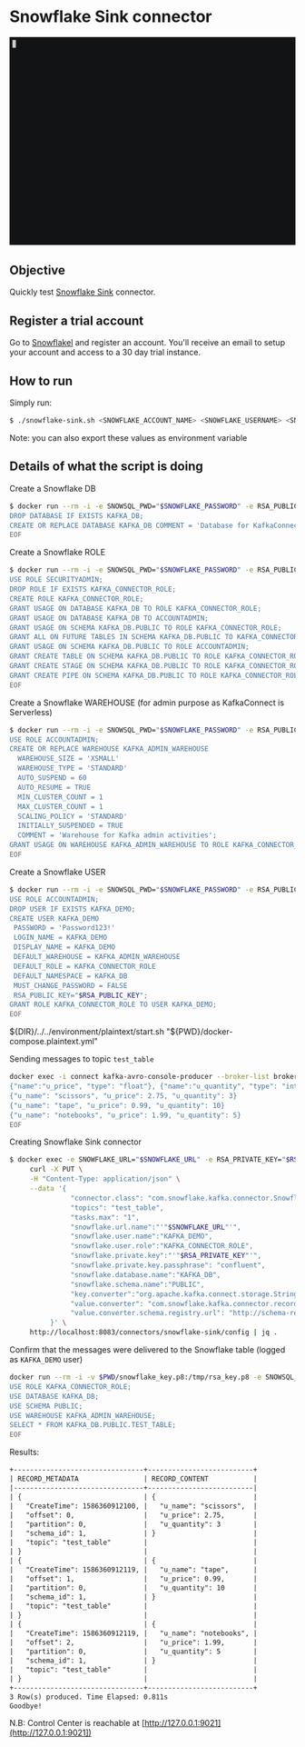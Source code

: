 # Snowflake Sink connector

![asciinema](asciinema.gif)

## Objective

Quickly test [Snowflake Sink](https://docs.snowflake.com/en/user-guide/kafka-connector.html) connector.



## Register a trial account

Go to [Snowflakel](https://www.snowflake.com) and register an account. You'll receive an email to setup your account and access to a 30 day trial instance.

## How to run

Simply run:

```bash
$ ./snowflake-sink.sh <SNOWFLAKE_ACCOUNT_NAME> <SNOWFLAKE_USERNAME> <SNOWFLAKE_PASSWORD>
```

Note: you can also export these values as environment variable

## Details of what the script is doing

Create a Snowflake DB

```bash
$ docker run --rm -i -e SNOWSQL_PWD="$SNOWFLAKE_PASSWORD" -e RSA_PUBLIC_KEY="$RSA_PUBLIC_KEY" snowsql:latest --username $SNOWFLAKE_USERNAME -a $SNOWFLAKE_ACCOUNT_NAME << EOF
DROP DATABASE IF EXISTS KAFKA_DB;
CREATE OR REPLACE DATABASE KAFKA_DB COMMENT = 'Database for KafkaConnect demo';
EOF
```

Create a Snowflake ROLE

```bash
$ docker run --rm -i -e SNOWSQL_PWD="$SNOWFLAKE_PASSWORD" -e RSA_PUBLIC_KEY="$RSA_PUBLIC_KEY" snowsql:latest --username $SNOWFLAKE_USERNAME -a $SNOWFLAKE_ACCOUNT_NAME << EOF
USE ROLE SECURITYADMIN;
DROP ROLE IF EXISTS KAFKA_CONNECTOR_ROLE;
CREATE ROLE KAFKA_CONNECTOR_ROLE;
GRANT USAGE ON DATABASE KAFKA_DB TO ROLE KAFKA_CONNECTOR_ROLE;
GRANT USAGE ON DATABASE KAFKA_DB TO ACCOUNTADMIN;
GRANT USAGE ON SCHEMA KAFKA_DB.PUBLIC TO ROLE KAFKA_CONNECTOR_ROLE;
GRANT ALL ON FUTURE TABLES IN SCHEMA KAFKA_DB.PUBLIC TO KAFKA_CONNECTOR_ROLE;
GRANT USAGE ON SCHEMA KAFKA_DB.PUBLIC TO ROLE ACCOUNTADMIN;
GRANT CREATE TABLE ON SCHEMA KAFKA_DB.PUBLIC TO ROLE KAFKA_CONNECTOR_ROLE;
GRANT CREATE STAGE ON SCHEMA KAFKA_DB.PUBLIC TO ROLE KAFKA_CONNECTOR_ROLE;
GRANT CREATE PIPE ON SCHEMA KAFKA_DB.PUBLIC TO ROLE KAFKA_CONNECTOR_ROLE;
EOF
```

Create a Snowflake WAREHOUSE (for admin purpose as KafkaConnect is Serverless)

```bash
$ docker run --rm -i -e SNOWSQL_PWD="$SNOWFLAKE_PASSWORD" -e RSA_PUBLIC_KEY="$RSA_PUBLIC_KEY" snowsql:latest --username $SNOWFLAKE_USERNAME -a $SNOWFLAKE_ACCOUNT_NAME << EOF
USE ROLE ACCOUNTADMIN;
CREATE OR REPLACE WAREHOUSE KAFKA_ADMIN_WAREHOUSE
  WAREHOUSE_SIZE = 'XSMALL'
  WAREHOUSE_TYPE = 'STANDARD'
  AUTO_SUSPEND = 60
  AUTO_RESUME = TRUE
  MIN_CLUSTER_COUNT = 1
  MAX_CLUSTER_COUNT = 1
  SCALING_POLICY = 'STANDARD'
  INITIALLY_SUSPENDED = TRUE
  COMMENT = 'Warehouse for Kafka admin activities';
GRANT USAGE ON WAREHOUSE KAFKA_ADMIN_WAREHOUSE TO ROLE KAFKA_CONNECTOR_ROLE;
EOF
```

Create a Snowflake USER

```bash
$ docker run --rm -i -e SNOWSQL_PWD="$SNOWFLAKE_PASSWORD" -e RSA_PUBLIC_KEY="$RSA_PUBLIC_KEY" snowsql:latest --username $SNOWFLAKE_USERNAME -a $SNOWFLAKE_ACCOUNT_NAME << EOF
USE ROLE ACCOUNTADMIN;
DROP USER IF EXISTS KAFKA_DEMO;
CREATE USER KAFKA_DEMO
 PASSWORD = 'Password123!'
 LOGIN_NAME = KAFKA_DEMO
 DISPLAY_NAME = KAFKA_DEMO
 DEFAULT_WAREHOUSE = KAFKA_ADMIN_WAREHOUSE
 DEFAULT_ROLE = KAFKA_CONNECTOR_ROLE
 DEFAULT_NAMESPACE = KAFKA_DB
 MUST_CHANGE_PASSWORD = FALSE
 RSA_PUBLIC_KEY="$RSA_PUBLIC_KEY";
GRANT ROLE KAFKA_CONNECTOR_ROLE TO USER KAFKA_DEMO;
EOF
```

${DIR}/../../environment/plaintext/start.sh "${PWD}/docker-compose.plaintext.yml"

Sending messages to topic `test_table`

```bash
docker exec -i connect kafka-avro-console-producer --broker-list broker:9092 --property schema.registry.url=http://schema-registry:8081 --topic test_table --property value.schema='{"type":"record","name":"myrecord","fields":[{"name":"u_name","type":"string"},
{"name":"u_price", "type": "float"}, {"name":"u_quantity", "type": "int"}]}' << EOF
{"u_name": "scissors", "u_price": 2.75, "u_quantity": 3}
{"u_name": "tape", "u_price": 0.99, "u_quantity": 10}
{"u_name": "notebooks", "u_price": 1.99, "u_quantity": 5}
EOF
```

Creating Snowflake Sink connector

```bash
$ docker exec -e SNOWFLAKE_URL="$SNOWFLAKE_URL" -e RSA_PRIVATE_KEY="$RSA_PRIVATE_KEY" connect \
     curl -X PUT \
     -H "Content-Type: application/json" \
     --data '{
               "connector.class": "com.snowflake.kafka.connector.SnowflakeSinkConnector",
               "topics": "test_table",
               "tasks.max": "1",
               "snowflake.url.name":"'"$SNOWFLAKE_URL"'",
               "snowflake.user.name":"KAFKA_DEMO",
               "snowflake.user.role":"KAFKA_CONNECTOR_ROLE",
               "snowflake.private.key":"'"$RSA_PRIVATE_KEY"'",
               "snowflake.private.key.passphrase": "confluent",
               "snowflake.database.name":"KAFKA_DB",
               "snowflake.schema.name":"PUBLIC",
               "key.converter":"org.apache.kafka.connect.storage.StringConverter",
               "value.converter": "com.snowflake.kafka.connector.records.SnowflakeAvroConverter",
               "value.converter.schema.registry.url": "http://schema-registry:8081"
          }' \
     http://localhost:8083/connectors/snowflake-sink/config | jq .
```

Confirm that the messages were delivered to the Snowflake table (logged as `KAFKA_DEMO` user)

```bash
docker run --rm -i -v $PWD/snowflake_key.p8:/tmp/rsa_key.p8 -e SNOWSQL_PRIVATE_KEY_PASSPHRASE=confluent snowsql:latest --username KAFKA_DEMO -a $SNOWFLAKE_ACCOUNT_NAME --private-key-path /tmp/rsa_key.p8 << EOF
USE ROLE KAFKA_CONNECTOR_ROLE;
USE DATABASE KAFKA_DB;
USE SCHEMA PUBLIC;
USE WAREHOUSE KAFKA_ADMIN_WAREHOUSE;
SELECT * FROM KAFKA_DB.PUBLIC.TEST_TABLE;
EOF
```

Results:

```
+--------------------------------+--------------------------+
| RECORD_METADATA                | RECORD_CONTENT           |
|--------------------------------+--------------------------|
| {                              | {                        |
|   "CreateTime": 1586360912100, |   "u_name": "scissors",  |
|   "offset": 0,                 |   "u_price": 2.75,       |
|   "partition": 0,              |   "u_quantity": 3        |
|   "schema_id": 1,              | }                        |
|   "topic": "test_table"        |                          |
| }                              |                          |
| {                              | {                        |
|   "CreateTime": 1586360912119, |   "u_name": "tape",      |
|   "offset": 1,                 |   "u_price": 0.99,       |
|   "partition": 0,              |   "u_quantity": 10       |
|   "schema_id": 1,              | }                        |
|   "topic": "test_table"        |                          |
| }                              |                          |
| {                              | {                        |
|   "CreateTime": 1586360912119, |   "u_name": "notebooks", |
|   "offset": 2,                 |   "u_price": 1.99,       |
|   "partition": 0,              |   "u_quantity": 5        |
|   "schema_id": 1,              | }                        |
|   "topic": "test_table"        |                          |
| }                              |                          |
+--------------------------------+--------------------------+
3 Row(s) produced. Time Elapsed: 0.811s
Goodbye!
```

N.B: Control Center is reachable at [http://127.0.0.1:9021](http://127.0.0.1:9021])
